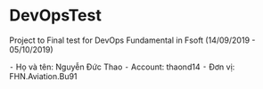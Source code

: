 # DevOpsTest
Project to Final test for DevOps Fundamental in Fsoft (14/09/2019 - 05/10/2019)

⁃ Họ và tên: Nguyễn Đức Thao
⁃ Account: thaond14
⁃ Đơn vị: FHN.Aviation.Bu91
